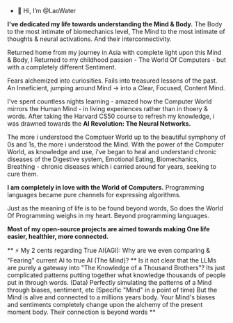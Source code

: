 - 👋 Hi, I’m @LaoWater

**I've dedicated my life towards understanding the Mind & Body.**
The Body to the most intimate of biomechanics level,
The Mind to the most intimate of thoughts & neural activations.
And their interconnectivity.

Returned home from my journey in Asia with complete light upon this Mind & Body, 
I Returned to my childhood passion - The World Of Computers - but with a completely different Sentiment.

Fears alchemized into curiosities.
Fails into treasured lessons of the past.
An Inneficient, jumping around Mind -> into a Clear, Focused, Content Mind.

I've spent countless nights learning - amazed how the Computer World mirrors the Human Mind - in living experiences rather than in thoery & words.
After taking the Harvard CS50 course to refresh my knowledge, i was drawned towards the **AI Revolution: The Neural Networks.**

The more i understood the Comptuer World up to the beautiful symphony of 0s and 1s, the more i understood the Mind.
With the power of the Computer World, as knowledge and use, 
i've began to heal and understand chronic diseases of the Digestive system, Emotional Eating, Biomechanics, Breathing - chronic diseases which i carried around for years, seeking to cure them.

**I am completely in love with the World of Computers.**
Programming languages became pure channels for expressing algorithms.

Just as the meaning of life is to be found beyond words,
So does the World Of Programming weighs in my heart.
Beyond programming languages.

**Most of my open-source projects are aimed towards making One life easier, healthier, more connected.**

** ⚡ My 2 cents regarding True AI(AGI): Why are we even comparing & "Fearing" current AI to true AI (The Mind)? **
Is it not clear that the LLMs are purely a gateway into "The Knowledge of a Thousand Brothers"?
Its just complicated patterns putting together what knowledge thousands of people put in through words. (Data)
Perfectly simulating the patterns of a Mind through biases, sentiment, etc (Specific "Mind" in a point of time)
But the Mind is alive and connected to a millions years body.
Your Mind's biases and sentiments completely change upon the alchemy of the present moment body.
Their connection is beyond words **


<!---
LaoWater/LaoWater is a ✨ special ✨ repository because its `README.md` (this file) appears on your GitHub profile.
You can click the Preview link to take a look at your changes.
--->
